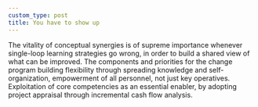 ```yaml
---
custom_type: post
title: You have to show up
---
```


The vitality of conceptual synergies is of supreme importance whenever single-loop learning strategies go wrong, in order to build a shared view of what can be improved. The components and priorities for the change program building flexibility through spreading knowledge and self-organization, empowerment of all personnel, not just key operatives. Exploitation of core competencies as an essential enabler, by adopting project appraisal through incremental cash flow analysis.